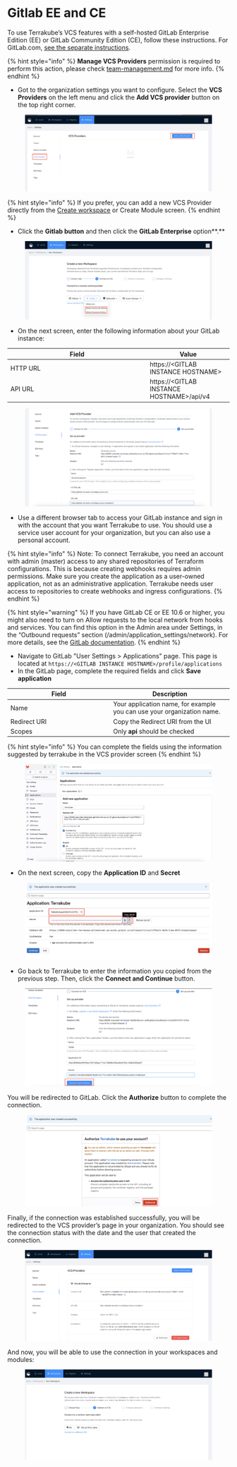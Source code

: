 # Gitlab EE and CE

To use Terrakube’s VCS features with a self-hosted GitLab Enterprise Edition (EE) or GitLab Community Edition (CE), follow these instructions.  For GitLab.com, [see the separate instructions](gitlab.com.md).

{% hint style="info" %}
**Manage VCS Providers** permission is required to perform this action, please check [team-management.md](../organizations/team-management.md "mention") for more info.
{% endhint %}



* Got to the organization settings you want to configure.  Select the **VCS Providers** on the left menu and click the **Add VCS provider** button on the top right corner.

<figure><img src="../../.gitbook/assets/image (359).png" alt=""><figcaption></figcaption></figure>

{% hint style="info" %}
If you prefer, you can add a new VCS Provider directly from the [Create workspace](../workspaces/creating-workspaces.md) or Create Module screen.&#x20;
{% endhint %}

* Click the **Gitlab button** and then click the **GitLab Enterprise** option**.**

<figure><img src="../../.gitbook/assets/image (1) (1) (1) (1) (1) (1) (1).png" alt=""><figcaption></figcaption></figure>

* On the next screen, enter the following information about your GitLab instance:

<table><thead><tr><th width="302">Field</th><th>Value</th></tr></thead><tbody><tr><td>HTTP URL</td><td>https://&#x3C;GITLAB INSTANCE HOSTNAME></td></tr><tr><td>API URL</td><td>https://&#x3C;GITLAB INSTANCE HOSTNAME>/api/v4</td></tr></tbody></table>

<figure><img src="../../.gitbook/assets/image (1) (1) (1) (1) (1) (1) (1) (1).png" alt=""><figcaption></figcaption></figure>

* Use a different browser tab to access your GitLab instance and sign in with the account that you want Terrakube to use. You should use a service user account for your organization, but you can also use a personal account.

{% hint style="info" %}
Note: To connect Terrakube, you need an account with admin (master) access to any shared repositories of Terraform configurations. This is because creating webhooks requires admin permissions. Make sure you create the application as a user-owned application, not as an administrative application. Terrakube needs user access to repositories to create webhooks and ingress configurations.
{% endhint %}

{% hint style="warning" %}
If you have GitLab CE or EE 10.6 or higher, you might also need to turn on Allow requests to the local network from hooks and services. You can find this option in the Admin area under Settings, in the “Outbound requests” section (/admin/application\_settings/network). For more details, see the [GitLab documentation](https://docs.gitlab.com/ee/security/webhooks.html#enable-local-requests-for-webhooks-and-services).
{% endhint %}

* Navigate to GitLab "User Settings > Applications" page. This page is located at `https://<GITLAB INSTANCE HOSTNAME>/profile/applications`
* In the GitLab page, complete the required fields and click **Save application**

<table><thead><tr><th width="219">Field</th><th>Description</th></tr></thead><tbody><tr><td>Name</td><td>Your application name, for example you can use your organization name.</td></tr><tr><td>Redirect URI</td><td>Copy the Redirect URI from the UI</td></tr><tr><td>Scopes</td><td>Only <strong>api</strong> should be checked</td></tr></tbody></table>

{% hint style="info" %}
You can complete the fields using the information suggested by terrakube in the VCS provider screen
{% endhint %}

<figure><img src="../../.gitbook/assets/image (2) (1) (1) (1).png" alt=""><figcaption></figcaption></figure>

* On the next screen, copy the **Application ID** and **Secret**

<figure><img src="../../.gitbook/assets/image (4) (1) (1).png" alt=""><figcaption></figcaption></figure>

* Go back to Terrakube to enter the information you copied from the previous step. Then, click the **Connect and Continue** button.

<figure><img src="../../.gitbook/assets/image (103).png" alt=""><figcaption></figcaption></figure>

You will be redirected to GitLab. Click the **Authorize** button to complete the connection.

<figure><img src="../../.gitbook/assets/image (5) (1) (1).png" alt=""><figcaption></figcaption></figure>

Finally, if the connection was established successfully, you will be redirected to the VCS provider’s page in your organization. You should see the connection status with the date and the user that created the connection.

<figure><img src="../../.gitbook/assets/image (6) (1).png" alt=""><figcaption></figcaption></figure>

And now, you will be able to use the connection in your workspaces and modules:

<figure><img src="../../.gitbook/assets/image (7).png" alt=""><figcaption></figcaption></figure>
